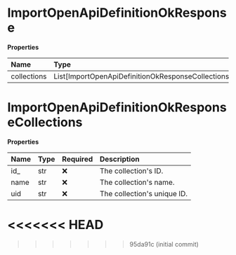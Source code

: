 # ImportOpenApiDefinitionOkResponse

**Properties**

| Name        | Type                                               | Required | Description |
| :---------- | :------------------------------------------------- | :------- | :---------- |
| collections | List[ImportOpenApiDefinitionOkResponseCollections] | ❌       |             |

# ImportOpenApiDefinitionOkResponseCollections

**Properties**

| Name | Type | Required | Description                 |
| :--- | :--- | :------- | :-------------------------- |
| id\_ | str  | ❌       | The collection's ID.        |
| name | str  | ❌       | The collection's name.      |
| uid  | str  | ❌       | The collection's unique ID. |
<<<<<<< HEAD
=======

<!-- This file was generated by liblab | https://liblab.com/ -->
>>>>>>> 95da91c (initial commit)
